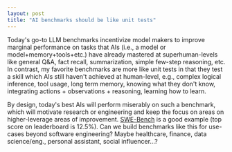 ```yaml
---
layout: post
title: "AI benchmarks should be like unit tests"
---
```


Today's go-to LLM benchmarks incentivize model makers to improve marginal
performance on tasks that AIs (i.e., a model or model+memory+tools+etc.) have
already mastered at superhuman-levels like general Q&A, fact recall,
summarization, simple few-step reasoning, etc. In contrast, my favorite
benchmarks are more like unit tests in that they test a skill which AIs still
haven't achieved at human-level, e.g., complex logical inference, tool usage,
long term memory, knowing what they don't know, integrating actions +
observations + reasoning, learning how to learn.

By design, today's best AIs will perform miserably on such a benchmark, which
will motivate research or engineering and keep the focus on areas on
higher-leverage areas of improvement. [SWE-Bench](https://swebench.com) is a
good example (top score on leaderboard is 12.5%). Can we build benchmarks like
this for use-cases beyond software engineering? Maybe healthcare, finance, data
science/eng., personal assistant, social influencer…?

